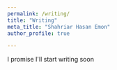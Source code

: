 ```yaml
---
permalink: /writing/
title: "Writing"
meta_title: "Shahriar Hasan Emon"
author_profile: true

---
```



I promise I'll start writing soon
